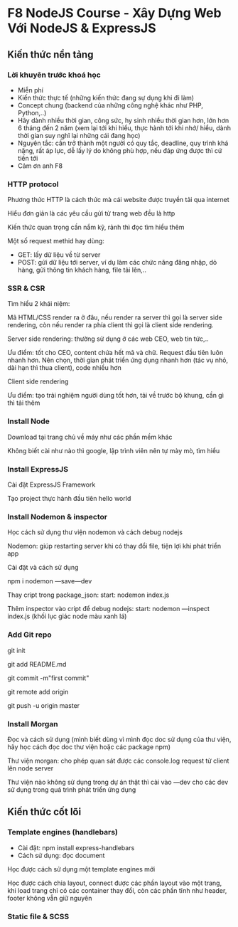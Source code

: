 # F8 NodeJS Course - Xây Dựng Web Với NodeJS & ExpressJS

## Kiến thức nền tảng

### Lời khuyên trước khoá học

- Miễn phí
- Kiến thức thực tế (những kiến thức đang sự dụng khi đi làm)
- Concept chung (backend của những công nghệ khác như PHP, Python,..)
- Hãy dành nhiều thời gian, công sức, hy sinh nhiều thời gian hơn, lớn hơn 6 tháng đến 2 năm (xem lại tới khi hiểu, thực hành tới khi nhớ/ hiểu, dành thời gian suy nghĩ lại những cái đang học)
- Nguyên tắc: cần trở thành một người có quy tắc, deadline, quy trình khá nặng, rất áp lực, dễ lấy lý do không phù hợp, nếu đáp ứng được thì cứ tiến tới
- Cảm ơn anh F8

### HTTP protocol

Phương thức HTTP là cách thức mà cái website được truyền tải qua internet

Hiểu đơn giản là các yêu cầu gửi từ trang web đều là http

Kiến thức quan trọng cần nắm kỹ, rảnh thì đọc tìm hiểu thêm

Một số request methid hay dùng:

- GET: lấy dữ liệu về từ server
- POST: gửi dữ liệu tới server, ví dụ làm các chức năng đăng nhập, dỏ hàng, gửi thông tin khách hàng, file tải lên,..

### SSR & CSR

Tìm hiểu 2 khái niệm:

Mã HTML/CSS render ra ở đâu, nếu render ra server thì gọi là server side rendering, còn nếu render ra phía client thì gọi là client side rendering.

Server side rendering: thường sử dụng ở các web CEO, web tin tức,..

Ưu điểm: tốt cho CEO, content chứa hết mã và chữ. Request đầu tiên luôn nhanh hơn. Nên chọn, thời gian phát triển ứng dụng nhanh hơn (tác vụ nhỏ, dài hạn thì thua client), code nhiều hơn

Client side rendering

Ưu điểm: tạo trải nghiệm người dùng tốt hơn, tải về trước bộ khung, cần gì thì tải thêm

### Install Node

Download tại trang chủ về máy như các phần mềm khác

Không biết cài như nào thì google, lập trình viên nên tự mày mò, tìm hiểu

### Install ExpressJS

Cài đặt ExpressJS Framework

Tạo project thực hành đầu tiên hello world

### Install Nodemon & inspector

Học cách sử dụng thư viện nodemon và cách debug nodejs

Nodemon: giúp restarting server khi có thay đổi file, tiện lợi khi phát triển app

Cài đặt và cách sử dụng

npm i nodemon —save—dev

Thay cript trong package_json: start: nodemon index.js

Thêm inspector vào cript để debug nodejs: start: nodemon —inspect index.js (khối lục giác node màu xanh lá)

### Add Git repo

git init

git add README.md

git commit -m"first commit"

git remote add origin

git push -u origin master

### Install Morgan

Đọc và cách sử dụng (mình biết dùng vì mình đọc doc sử dụng của thư viện, hãy học cách đọc doc thư viện hoặc các package npm)

Thư viện morgan: cho phép quan sát được các console.log request từ client lên node server

Thư viện nào không sử dụng trong dự án thật thì cài vào —dev cho các dev sử dụng trong quá trình phát triển ứng dụng

## Kiến thức cốt lõi

### Template engines (handlebars)

- Cài đặt: npm install express-handlebars
- Cách sử dụng: đọc document

Học được cách sử dụng một template engines mới

Học được cách chia layout, connect được các phần layout vào một trang, khi load trang chỉ có các container thay đổi, còn các phần tĩnh như header, footer không vẫn giữ nguyên

### Static file & SCSS
